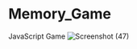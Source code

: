 # Memory_Game
JavaScript Game
![Screenshot (47)](https://github.com/dinithimendis/Memory_Game/assets/121780124/cdfa5b60-1a6d-469c-aa76-43a7f87e58c2)
